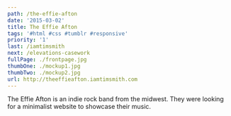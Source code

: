 ```yaml
---
path: /the-effie-afton
date: '2015-03-02'
title: The Effie Afton
tags: '#html #css #tumblr #responsive'
priority: '1'
last: /iamtimsmith
next: /elevations-casework
fullPage: ./frontpage.jpg
thumbOne: ./mockup1.jpg
thumbTwo: ./mockup2.jpg
url: http://theeffieafton.iamtimsmith.com
---
```


The Effie Afton is an indie rock band from the midwest. They were looking for a minimalist website to showcase their music.
